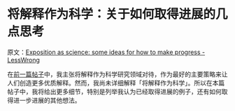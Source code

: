 # 将解释作为科学：关于如何取得进展的几点思考

原文：[Exposition as science: some ideas for how to make progress - LessWrong](https://www.lesswrong.com/posts/J3Edt2CLcXPHQYSXo/exposition-as-science-some-ideas-for-how-to-make-progress)

在[前一篇帖子](https://www.lesswrong.com/posts/BddavsuaHLAhkH45Z/how-to-get-people-to-produce-more-great-exposition-some)中，我主张将解释作为科学研究领域对待，作为最好的主要策略来让人们创造更多优质解释。然而，我尚未详细解释「将解释作为科学」。所以在本篇帖子中，我将给出更多细节，特别是列举我认为已经取得进展的例子，还有如何取得进一步进展的其他想法。